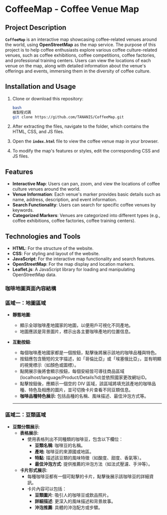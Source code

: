 # **CoffeeMap - Coffee Venue Map**

## **Project Description**

**`CoffeeMap`** is an interactive map showcasing coffee-related venues around the world, using **OpenStreetMap** as the map service. The purpose of this project is to help coffee enthusiasts explore various coffee culture-related venues, such as coffee exhibitions, coffee competitions, coffee factories, and professional training centers. Users can view the locations of each venue on the map, along with detailed information about the venue's offerings and events, immersing them in the diversity of coffee culture.

## **Installation and Usage**

1. Clone or download this repository:
    
    ```bash
    bash
    複製程式碼
    git clone https://github.com/TANANIS/CoffeeMap.git
    
    ```
    
2. After extracting the files, navigate to the folder, which contains the HTML, CSS, and JS files.
3. Open the **`index.html`** file to view the coffee venue map in your browser.
4. To modify the map's features or styles, edit the corresponding CSS and JS files.

## **Features**

- **Interactive Map**: Users can pan, zoom, and view the locations of coffee culture venues around the world.
- **Venue Information**: Each venue's marker provides basic details such as name, address, description, and event information.
- **Search Functionality**: Users can search for specific coffee venues by keywords.
- **Categorized Markers**: Venues are categorized into different types (e.g., coffee exhibitions, coffee factories, coffee training centers).

## **Technologies and Tools**

- **HTML**: For the structure of the website.
- **CSS**: For styling and layout of the website.
- **JavaScript**: For the interactive map functionality and search features.
- **OpenStreetMap**: For the map display and location markers.
- **Leaflet.js**: A JavaScript library for loading and manipulating OpenStreetMap data.

### 咖啡地圖頁面內容結構

### 區域一：地圖區域

- **靜態地圖**:
    - 顯示全球咖啡產地國家的地圖，以便用戶可視化不同產地。
    - 地圖應該是背景圖片，標示出各主要咖啡產地的位置信息。
- **互動按鈕**:
    - 每個咖啡產地國家都是一個按鈕，點擊後將展示該地的咖啡品種與特色。
    - 按鈕應包含簡短的文字描述，如「哥倫比亞」或「埃塞俄比亞」，並有明顯的視覺標示（如顏色或圖標）。
    - 點開展示後將會顯示按鈕，每個安紐皆可導往商品區域(localhost/language/Product/Details?id)並依照國家更改網址ID。
    - 點擊按鈕後，應顯示一個空的 DIV 區域，該區域將填充該產地的咖啡品種、特色及相應的圖片，並可切換卡片查看不同豆類信息。
    - **咖啡品種特色展示**: 包括品種的名稱、風味描述、最佳沖泡方式等。
    
    ---
    

### 區域二：豆類區域

- **豆類分類展示**:
    - **表格展示**:
        - 使用表格列出不同種類的咖啡豆，包含以下欄位：
            - **豆類名稱**: 咖啡豆的名稱。
            - **產地**: 咖啡豆的來源國或地區。
            - **特點**: 描述該豆類的風味特徵（如酸度、甜度、香氣等）。
            - **最佳沖泡方式**: 提供推薦的沖泡方法（如法式壓濾、手沖等）。
    - **卡片形式展示**:
        - 每種咖啡豆都有一個可點擊的卡片，點擊後展示該咖啡豆的詳細資訊。
        - 卡片內容可以包括：
            - **豆類圖片**: 吸引人的咖啡豆或飲品照片。
            - **詳細描述**: 更深入的風味描述和背景故事。
            - **沖泡推薦**: 具體的沖泡配方或步驟。
